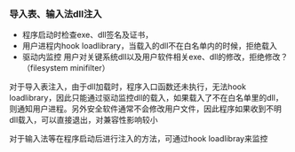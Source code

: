 

### 导入表、输入法dll注入

- 程序启动时检查exe、dll签名及证书，
- 用户进程内hook loadlibrary，当载入的dll不在白名单内的时候，拒绝载入
- 驱动内监控 用户对关键系统dll以及用户软件相关exe、dll的修改，拒绝修改？（filesystem minifilter）



对于导入表注入，由于dll加载时，程序入口函数还未执行，无法hook loadlibrary，因此只能通过驱动监控dll的载入，如果载入了不在白名单里的dll，则通知用户进程。另外安全软件通常不会修改用户文件，因此程序如果收到不明dll载入，可以直接退出，对兼容性影响较小

对于输入法等在程序启动后进行注入的方法，可通过hook loadlibray来监控
